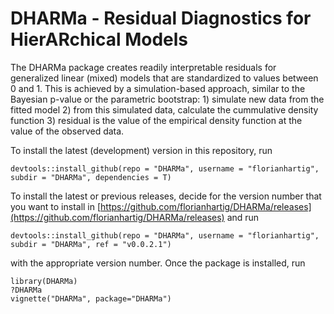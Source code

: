 # DHARMa - Residual Diagnostics for HierARchical Models

The DHARMa package creates readily interpretable residuals for generalized linear (mixed) models that are standardized to values between 0 and 1. This is achieved by a simulation-based approach, similar to the Bayesian p-value or the parametric bootstrap: 1) simulate new data from the fitted model 2) from this simulated data, calculate the cummulative density function  3) residual is the value of the empirical density function at the value of the observed data.


To install the latest (development) version in this repository, run

```{r}
devtools::install_github(repo = "DHARMa", username = "florianhartig", subdir = "DHARMa", dependencies = T)
```

To install the latest or previous releases, decide for the version number that you want to install in [https://github.com/florianhartig/DHARMa/releases](https://github.com/florianhartig/DHARMa/releases) and run 

```{r}
devtools::install_github(repo = "DHARMa", username = "florianhartig", subdir = "DHARMa", ref = "v0.0.2.1")
```

with the appropriate version number. Once the package is installed, run

```{r}
library(DHARMa)
?DHARMa
vignette("DHARMa", package="DHARMa")
```

